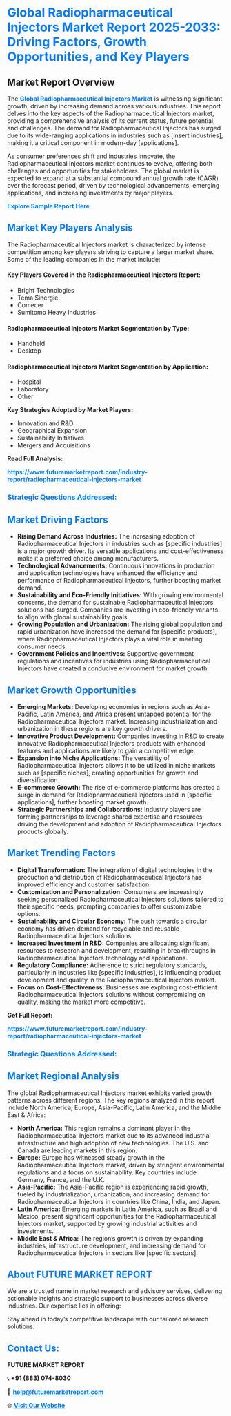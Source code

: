 <h1 style="color: #007BFF;">Global Radiopharmaceutical Injectors Market Report 2025-2033: Driving Factors, Growth Opportunities, and Key Players</h1>

<section id="overview">
<h2>Market Report Overview</h2>
<p>The <a href="https://www.futuremarketreport.com/industry-report/radiopharmaceutical-injectors-market" style="color: #007BFF; text-decoration: none;"><strong>Global Radiopharmaceutical Injectors Market</strong></a> is witnessing significant growth, driven by increasing demand across various industries. This report delves into the key aspects of the Radiopharmaceutical Injectors market, providing a comprehensive analysis of its current status, future potential, and challenges. The demand for Radiopharmaceutical Injectors has surged due to its wide-ranging applications in industries such as [insert industries], making it a critical component in modern-day [applications].</p>
<p>As consumer preferences shift and industries innovate, the Radiopharmaceutical Injectors market continues to evolve, offering both challenges and opportunities for stakeholders. The global market is expected to expand at a substantial compound annual growth rate (CAGR) over the forecast period, driven by technological advancements, emerging applications, and increasing investments by major players.</p>
</section>

<section id="overview">
<p><a href="https://www.futuremarketreport.com/request-sample/reportId=79694" style="color: #007BFF; text-decoration: none;"><strong>Explore Sample Report Here</strong></a></p>
</section>

<section id="key-players">
<h2 style="color: #007BFF;">Market Key Players Analysis</h2>
<p>The Radiopharmaceutical Injectors market is characterized by intense competition among key players striving to capture a larger market share. Some of the leading companies in the market include:</p>
<h4>Key Players Covered in the Radiopharmaceutical Injectors Report:</h4>
<ul><li>Bright Technologies</li><li>Tema Sinergie</li><li>Comecer</li><li>Sumitomo Heavy Industries</li></ul>
<h4>Radiopharmaceutical Injectors Market Segmentation by Type:</h4>
<ul><li>Handheld</li><li>Desktop</li></ul>

<h4>Radiopharmaceutical Injectors Market Segmentation by Application:</h4>
<ul><li>Hospital</li><li>Laboratory</li><li>Other</li></ul>
<p><strong>Key Strategies Adopted by Market Players:</strong></p>
<ul>
<li>Innovation and R&D</li>
<li>Geographical Expansion</li>
<li>Sustainability Initiatives</li>
<li>Mergers and Acquisitions</li>
</ul>
</section>

<section>
<p><strong>Read Full Analysis: </strong></p><a href="https://www.futuremarketreport.com/industry-report/radiopharmaceutical-injectors-market" style="color: #007BFF; text-decoration: none;"><strong>https://www.futuremarketreport.com/industry-report/radiopharmaceutical-injectors-market</strong></a>
<h3 style="color: #007BFF;">Strategic Questions Addressed:</h3>
</section>

<section id="driving-factors">
<h2 style="color: #007BFF;">Market Driving Factors</h2>
<ul>
<li><strong>Rising Demand Across Industries:</strong> The increasing adoption of Radiopharmaceutical Injectors in industries such as [specific industries] is a major growth driver. Its versatile applications and cost-effectiveness make it a preferred choice among manufacturers.</li>
<li><strong>Technological Advancements:</strong> Continuous innovations in production and application technologies have enhanced the efficiency and performance of Radiopharmaceutical Injectors, further boosting market demand.</li>
<li><strong>Sustainability and Eco-Friendly Initiatives:</strong> With growing environmental concerns, the demand for sustainable Radiopharmaceutical Injectors solutions has surged. Companies are investing in eco-friendly variants to align with global sustainability goals.</li>
<li><strong>Growing Population and Urbanization:</strong> The rising global population and rapid urbanization have increased the demand for [specific products], where Radiopharmaceutical Injectors plays a vital role in meeting consumer needs.</li>
<li><strong>Government Policies and Incentives:</strong> Supportive government regulations and incentives for industries using Radiopharmaceutical Injectors have created a conducive environment for market growth.</li>
</ul>
</section>

<section id="growth-opportunities">
<h2 style="color: #007BFF;">Market Growth Opportunities</h2>
<ul>
<li><strong>Emerging Markets:</strong> Developing economies in regions such as Asia-Pacific, Latin America, and Africa present untapped potential for the Radiopharmaceutical Injectors market. Increasing industrialization and urbanization in these regions are key growth drivers.</li>
<li><strong>Innovative Product Development:</strong> Companies investing in R&D to create innovative Radiopharmaceutical Injectors products with enhanced features and applications are likely to gain a competitive edge.</li>
<li><strong>Expansion into Niche Applications:</strong> The versatility of Radiopharmaceutical Injectors allows it to be utilized in niche markets such as [specific niches], creating opportunities for growth and diversification.</li>
<li><strong>E-commerce Growth:</strong> The rise of e-commerce platforms has created a surge in demand for Radiopharmaceutical Injectors used in [specific applications], further boosting market growth.</li>
<li><strong>Strategic Partnerships and Collaborations:</strong> Industry players are forming partnerships to leverage shared expertise and resources, driving the development and adoption of Radiopharmaceutical Injectors products globally.</li>
</ul>
</section>

<section id="trending-factors">
<h2 style="color: #007BFF;">Market Trending Factors</h2>
<ul>
<li><strong>Digital Transformation:</strong> The integration of digital technologies in the production and distribution of Radiopharmaceutical Injectors has improved efficiency and customer satisfaction.</li>
<li><strong>Customization and Personalization:</strong> Consumers are increasingly seeking personalized Radiopharmaceutical Injectors solutions tailored to their specific needs, prompting companies to offer customizable options.</li>
<li><strong>Sustainability and Circular Economy:</strong> The push towards a circular economy has driven demand for recyclable and reusable Radiopharmaceutical Injectors solutions.</li>
<li><strong>Increased Investment in R&D:</strong> Companies are allocating significant resources to research and development, resulting in breakthroughs in Radiopharmaceutical Injectors technology and applications.</li>
<li><strong>Regulatory Compliance:</strong> Adherence to strict regulatory standards, particularly in industries like [specific industries], is influencing product development and quality in the Radiopharmaceutical Injectors market.</li>
<li><strong>Focus on Cost-Effectiveness:</strong> Businesses are exploring cost-efficient Radiopharmaceutical Injectors solutions without compromising on quality, making the market more competitive.</li>
</ul>
</section>

<section>
<p><strong>Get Full Report: </strong></p><a href="https://www.futuremarketreport.com/industry-report/radiopharmaceutical-injectors-market" style="color: #007BFF; text-decoration: none;"><strong>https://www.futuremarketreport.com/industry-report/radiopharmaceutical-injectors-market</strong></a>
<h3 style="color: #007BFF;">Strategic Questions Addressed:</h3>
</section>


<section id="regional-analysis">
<h2 style="color: #007BFF;">Market Regional Analysis</h2>
<p>The global Radiopharmaceutical Injectors market exhibits varied growth patterns across different regions. The key regions analyzed in this report include North America, Europe, Asia-Pacific, Latin America, and the Middle East & Africa:</p>
<ul>
<li><strong>North America:</strong> This region remains a dominant player in the Radiopharmaceutical Injectors market due to its advanced industrial infrastructure and high adoption of new technologies. The U.S. and Canada are leading markets in this region.</li>
<li><strong>Europe:</strong> Europe has witnessed steady growth in the Radiopharmaceutical Injectors market, driven by stringent environmental regulations and a focus on sustainability. Key countries include Germany, France, and the U.K.</li>
<li><strong>Asia-Pacific:</strong> The Asia-Pacific region is experiencing rapid growth, fueled by industrialization, urbanization, and increasing demand for Radiopharmaceutical Injectors in countries like China, India, and Japan.</li>
<li><strong>Latin America:</strong> Emerging markets in Latin America, such as Brazil and Mexico, present significant opportunities for the Radiopharmaceutical Injectors market, supported by growing industrial activities and investments.</li>
<li><strong>Middle East & Africa:</strong> The region’s growth is driven by expanding industries, infrastructure development, and increasing demand for Radiopharmaceutical Injectors in sectors like [specific sectors].</li>
</ul>
</section>

<footer>
<h2 style="color: #007BFF;">About FUTURE MARKET REPORT</h2>
<p>We are a trusted name in market research and advisory services, delivering actionable insights and strategic support to businesses across diverse industries. Our expertise lies in offering:</p>

<p>Stay ahead in today’s competitive landscape with our tailored research solutions.</p>

<h2 style="color: #007BFF;">Contact Us:</h2>
<p><strong>FUTURE MARKET REPORT</strong></p>
<p>📞 <strong>+91 (883) 074-8030</strong></p>
<p>📧 <strong><a href="mailto:help@futuremarketreport.com" style="color: #007BFF;">help@futuremarketreport.com</a></strong></p>
<p>🌐 <strong><a href="https://www.futuremarketreport.com/" style="color: #007BFF;">Visit Our Website</a></strong></p>
</footer>